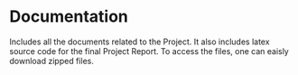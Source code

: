 Documentation
=============

Includes all the documents related to the Project. It also includes latex source code for the final Project Report. To access the files, one can eaisly download zipped files.
